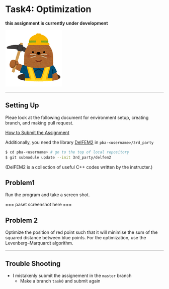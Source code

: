 # Task4: Optimization

**this assignment is currently under development**

![under construction](../doc/mole.png)



----

## Setting Up

Pleae look at the following document for environment setup, creating branch, and making pull request.

[How to Submit the Assignment](../doc/submit.md)

Additionally, you need the library [DelFEM2](https://github.com/nobuyuki83/delfem2) in `pba-<username>/3rd_party` 

```bash
$ cd pba-<username> # go to the top of local repository
$ git submodule update --init 3rd_party/delfem2
```

(DelFEM2 is a collection of useful C++ codes written by the instructer.)



## Problem1

Run the program and take a screen shot.

=== paset screenshot here ===



## Problem 2

Optimize the position of red point such that it will minimise the sum of the squared distance between blue points. For the optimization, use the Levenberg–Marquardt algorithm.





----


## Trouble Shooting

- I mistakenly submit the assignement in the `master` branch
  - Make a branch `task0` and submit again








